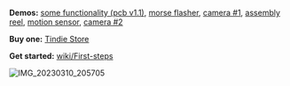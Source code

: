 **Demos:** [some functionality (pcb v1.1)](https://youtu.be/KbBgIg76SMw), [morse flasher](https://www.youtube.com/watch?v=6wbYGG_hJaY), [camera #1](https://www.tiktok.com/@erwinried/video/7210890140896595205), [assembly reel](https://www.tiktok.com/@erwinried/video/7209337667656469765), [motion sensor](https://www.tiktok.com/@erwinried/video/7198635018200141061), [camera #2](https://www.tiktok.com/@erwinried/video/7194596683051764998)

**Buy one:** [Tindie Store](https://www.tindie.com/products/29150/)

**Get started:** [wiki/First-steps](https://github.com/eried/flipperzero-mayhem/wiki/First-steps)

![IMG_20230310_205705](https://user-images.githubusercontent.com/1091420/224445146-91255a49-c85f-4463-8a26-70887bbac381.jpg)

